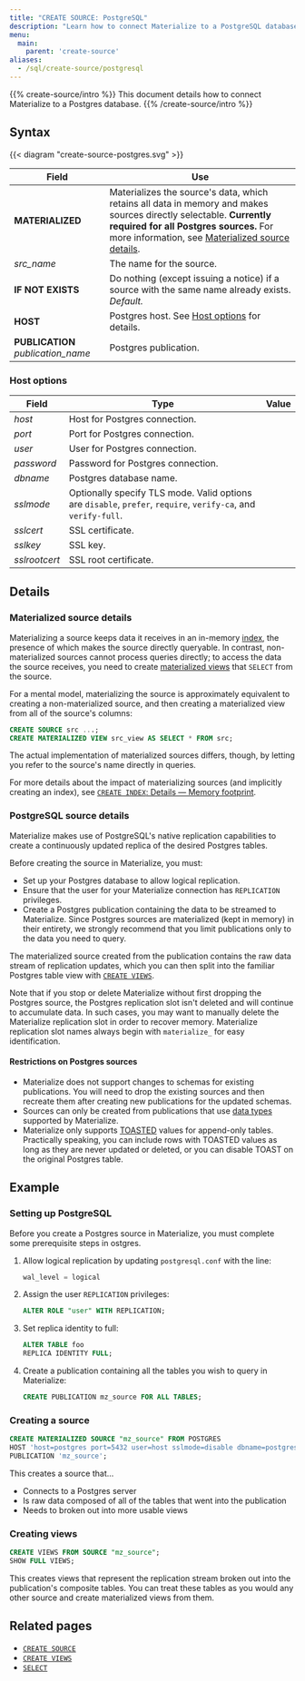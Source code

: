 ```yaml
---
title: "CREATE SOURCE: PostgreSQL"
description: "Learn how to connect Materialize to a PostgreSQL database."
menu:
  main:
    parent: 'create-source'
aliases:
  - /sql/create-source/postgresql
---
```


{{% create-source/intro %}}
This document details how to connect Materialize to a Postgres database.
{{% /create-source/intro %}}

## Syntax

{{< diagram "create-source-postgres.svg" >}}

Field | Use
------|-----
**MATERIALIZED** | Materializes the source's data, which retains all data in memory and makes sources directly selectable. **Currently required for all Postgres sources.** For more information, see [Materialized source details](#materialized-source-details).
_src_name_  | The name for the source.
**IF NOT EXISTS**  | Do nothing (except issuing a notice) if a source with the same name already exists. _Default._
**HOST** | Postgres host. See [Host options](#host-options) for details.
**PUBLICATION** _publication_name_ | Postgres publication.

### Host options

Field | Type | Value
------|------|------
_host_  | Host for Postgres connection.
_port_  | Port for Postgres connection.
_user_  | User for Postgres connection.
_password_  | Password for Postgres connection.
_dbname_ | Postgres database name.
_sslmode_ | Optionally specify TLS mode. Valid options are `disable`, `prefer`, `require`, `verify-ca`, and `verify-full`.
_sslcert_ | SSL certificate.
_sslkey_  |  SSL key.
_sslrootcert_  | SSL root certificate.

## Details

### Materialized source details

Materializing a source keeps data it receives in an in-memory
[index](/overview/api-components/#indexes), the presence of which makes the
source directly queryable. In contrast, non-materialized sources cannot process
queries directly; to access the data the source receives, you need to create
[materialized views](/sql/create-materialized-view) that `SELECT` from the
source.

For a mental model, materializing the source is approximately equivalent to
creating a non-materialized source, and then creating a materialized view from
all of the source's columns:

```sql
CREATE SOURCE src ...;
CREATE MATERIALIZED VIEW src_view AS SELECT * FROM src;
```

The actual implementation of materialized sources differs, though, by letting
you refer to the source's name directly in queries.

For more details about the impact of materializing sources (and implicitly
creating an index), see [`CREATE INDEX`: Details &mdash; Memory
footprint](/sql/create-index/#memory-footprint).

### PostgreSQL source details

Materialize makes use of PostgreSQL's native replication capabilities to create a continuously updated replica of the desired Postgres tables.

Before creating the source in Materialize, you must:

- Set up your Postgres database to allow logical replication.
- Ensure that the user for your Materialize connection has `REPLICATION` privileges.
- Create a Postgres publication containing the data to be streamed to Materialize. Since Postgres sources are materialized (kept in memory) in their entirety, we strongly recommend that you limit publications only to the data you need to query.

The materialized source created from the publication contains the raw data stream of replication updates, which you can then split into the familiar Postgres table view with [`CREATE VIEWS`](/sql/create-views/).

Note that if you stop or delete Materialize without first dropping the Postgres source, the Postgres replication slot isn't deleted and will continue to accumulate data. In such cases, you may want to manually delete the Materialize replication slot in order to recover memory. Materialize replication slot names always begin with `materialize_` for easy identification.

#### Restrictions on Postgres sources

- Materialize does not support changes to schemas for existing publications. You will need to drop the existing sources and then recreate them after creating new publications for the updated schemas.
- Sources can only be created from publications that use [data types](/sql/types/) supported by Materialize.
- Materialize only supports [TOASTED](https://www.postgresql.org/docs/9.5/storage-toast.html) values for append-only tables. Practically speaking, you can include rows with TOASTED values as long as they are never updated or deleted, or you can disable TOAST on the original Postgres table.

## Example

### Setting up PostgreSQL

Before you create a Postgres source in Materialize, you must complete some prerequisite steps in ostgres.

1. Allow logical replication by updating `postgresql.conf` with the line:
    ```sql
    wal_level = logical
    ```
2. Assign the user `REPLICATION` privileges:
    ```sql
    ALTER ROLE "user" WITH REPLICATION;
    ```
3. Set replica identity to full:
    ```sql
    ALTER TABLE foo
    REPLICA IDENTITY FULL;
    ```
4. Create a publication containing all the tables you wish to query in Materialize:
    ```sql
    CREATE PUBLICATION mz_source FOR ALL TABLES;
    ```

### Creating a source

```sql
CREATE MATERIALIZED SOURCE "mz_source" FROM POSTGRES
HOST 'host=postgres port=5432 user=host sslmode=disable dbname=postgres'
PUBLICATION 'mz_source';
```

This creates a source that...

- Connects to a Postgres server
- Is raw data composed of all of the tables that went into the publication
- Needs to broken out into more usable views

### Creating views

```sql
CREATE VIEWS FROM SOURCE "mz_source";
SHOW FULL VIEWS;
```

This creates views that represent the replication stream broken out into the publication's composite tables. You can treat these tables as you would any other source and create materialized views from them.

## Related pages

- [`CREATE SOURCE`](../)
- [`CREATE VIEWS`](../../create-views)
- [`SELECT`](../../select)
